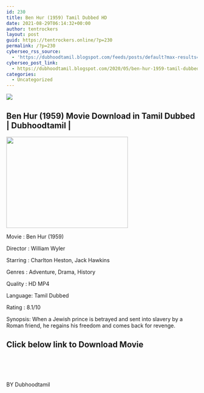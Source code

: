 ```yaml
---
id: 230
title: Ben Hur (1959) Tamil Dubbed HD
date: 2021-08-29T06:14:32+00:00
author: tentrockers
layout: post
guid: https://tentrockers.online/?p=230
permalink: /?p=230
cyberseo_rss_source:
  - 'https://dubhoodtamil.blogspot.com/feeds/posts/default?max-results=150&start-index=301'
cyberseo_post_link:
  - https://dubhoodtamil.blogspot.com/2020/05/ben-hur-1959-tamil-dubbed-hd.html
categories:
  - Uncategorized
---
```

<div class="media_block">
  <img src="https://1.bp.blogspot.com/-sjt-hQoiDuQ/Xq64xhJYa-I/AAAAAAAABAY/UHH7gv7G_A4jRjnCJogDpIltSvpKh3HkgCNcBGAsYHQ/s72-c/MV5BYWQzZWI3Y2UtYWZmZS00NTUyLTliNGQtNGRjMWQ4Y2JiNzMyXkEyXkFqcGdeQXVyNTM5NzkwNA%2540%2540._V1_QL50_.jpg" class="media_thumbnail" />
</div>

<div dir="ltr" trbidi="on" readability="14.484210526316">
  <h2>
    <span>Ben Hur (1959) Movie Download in Tamil Dubbed | Dubhoodtamil |</span>
  </h2>
  
  <div class="separator">
    <a href="https://1.bp.blogspot.com/-sjt-hQoiDuQ/Xq64xhJYa-I/AAAAAAAABAY/UHH7gv7G_A4jRjnCJogDpIltSvpKh3HkgCNcBGAsYHQ/s1600/MV5BYWQzZWI3Y2UtYWZmZS00NTUyLTliNGQtNGRjMWQ4Y2JiNzMyXkEyXkFqcGdeQXVyNTM5NzkwNA%2540%2540._V1_QL50_.jpg"><img loading="lazy" border="0" data-original-height="768" data-original-width="1024" height="240" src="https://1.bp.blogspot.com/-sjt-hQoiDuQ/Xq64xhJYa-I/AAAAAAAABAY/UHH7gv7G_A4jRjnCJogDpIltSvpKh3HkgCNcBGAsYHQ/s320/MV5BYWQzZWI3Y2UtYWZmZS00NTUyLTliNGQtNGRjMWQ4Y2JiNzMyXkEyXkFqcGdeQXVyNTM5NzkwNA%2540%2540._V1_QL50_.jpg" width="320" /></a>
  </div>
  
  <p>
    Movie<span> </span>:<span> </span>Ben Hur (1959)
  </p>
  
  <p>
    Director<span> </span>:<span> </span>William Wyler
  </p>
  
  <p>
    Starring<span> </span>:<span> </span>Charlton Heston, Jack Hawkins
  </p>
  
  <p>
    Genres<span> </span>:<span> </span>Adventure, Drama, History
  </p>
  
  <p>
    Quality<span> </span>:<span> </span>HD MP4
  </p>
  
  <p>
    Language:<span> </span>Tamil Dubbed
  </p>
  
  <p>
    Rating<span> </span>:<span> </span>8.1/10
  </p>
  
  <p>
    Synopsis: When a Jewish prince is betrayed and sent into slavery by a Roman friend, he regains his freedom and comes back for revenge.
  </p>
  
  <h2>
  </h2>
  
  <h2>
    <span>Click below link to Download Movie</span>
  </h2>
  
  <p>
    <span></span><span></span>
  </p>
  
  <h2>
  </h2>
  
  <h2>
    <span><br /></span>
  </h2>
  
  <h2>
  </h2>
  
  <p>
    <span>BY Dubhoodtamil</span>
  </p>
</div>